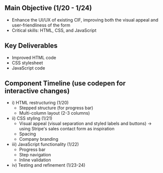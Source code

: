## Main Objective (1/20 - 1/24)
- Enhance the UI/UX of existing CIF, improving both the visual appeal and user-friendliness of the form
- Critical skills: HTML, CSS, and JavaScript

## Key Deliverables
- Improved HTML code
- CSS stylesheet
- JavaScript code

## Component Timeline (use codepen for interactive changes)
- i) HTML restructuring (1/20)
  - Stepped structure (for progress bar)
  - Multi-column layout (2-3 columns)
- ii) CSS styling (1/21)
  - Visual appeal (visual separation and styled labels and buttons) -> using Stripe's sales contact form as inspiration
  - Spacing
  - Company branding
- iii) JavaScript functionality (1/22)
  - Progress bar
  - Step navigation
  - Inline validation
- iv) Testing and refinement (1/23-24)

